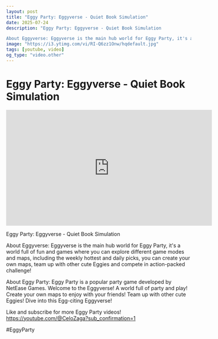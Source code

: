 ```yaml
---
layout: post
title: "Eggy Party: Eggyverse - Quiet Book Simulation"
date: 2025-07-24
description: "Eggy Party: Eggyverse - Quiet Book Simulation

About Eggyverse: Eggyverse is the main hub world for Eggy Party, it's a world full of fun and games where..."
image: "https://i3.ytimg.com/vi/RI-Q6zz1Onw/hqdefault.jpg"
tags: [youtube, video]
og_type: "video.other"
---
```


<script type="application/ld+json">
{
  "@context": "http://schema.org",
  "@type": "VideoObject",
  "name": "Eggy Party: Eggyverse - Quiet Book Simulation",
  "description": "Eggy Party: Eggyverse - Quiet Book Simulation\n\nAbout Eggyverse: Eggyverse is the main hub world for Eggy Party, it's a world full of fun and games where you can explore different game modes and maps, including the weekly hottest and daily picks, you can create your own maps, team up with other cute Eggies and compete in action-packed challenge!\n\nAbout Eggy Party: Eggy Party is a popular party game developed by NetEase Games. Welcome to the Eggyverse! A world full of party and play! Create your own maps to enjoy with your friends! Team up with other cute Eggies! Dive into this Egg-citing Eggyverse!\n\nLike and subscribe for more Eggy Party videos! https://youtube.com/@CeloZaga?sub_confirmation=1 \n\n#EggyParty",
  "thumbnailUrl": "https://i3.ytimg.com/vi/RI-Q6zz1Onw/hqdefault.jpg",
  "uploadDate": "2025-07-24T09:00:39",
  "embedUrl": "https://www.youtube.com/embed/RI-Q6zz1Onw",
  "publisher": {
    "@type": "Person",
    "name": "Celo Zaga"
  },
  "mainEntityOfPage": {
    "@type": "WebPage",
    "@id": "https://celozaga.github.io/2025/07/24/eggy-party:-eggyverse---quiet-book-simulation-RI-Q6zz1Onw.html"
  },
  "duration": "PT0M0S"
}
</script>

<script type="application/ld+json">
{
  "@context": "http://schema.org",
  "@type": "BlogPosting",
  "headline": "Eggy Party: Eggyverse - Quiet Book Simulation",
  "image": "https://i3.ytimg.com/vi/RI-Q6zz1Onw/hqdefault.jpg",
  "publisher": {
    "@type": "Person",
    "name": "Celo Zaga"
  },
  "url": "https://celozaga.github.io/2025/07/24/eggy-party:-eggyverse---quiet-book-simulation-RI-Q6zz1Onw.html",
  "datePublished": "2025-07-24T09:00:39",
  "dateCreated": "2025-07-24T09:00:39",
  "dateModified": "2025-07-24T09:00:39",
  "description": "Eggy Party: Eggyverse - Quiet Book Simulation\n\nAbout Eggyverse: Eggyverse is the main hub world for Eggy Party, it's a world full of fun and games where...",
  "author": {
    "@type": "Person",
    "name": "Celo Zaga"
  },
  "mainEntityOfPage": {
    "@type": "WebPage",
    "@id": "https://celozaga.github.io/2025/07/24/eggy-party:-eggyverse---quiet-book-simulation-RI-Q6zz1Onw.html"
  }
}
</script>

<h1 class="youtube-post-title">Eggy Party: Eggyverse - Quiet Book Simulation</h1>

<iframe width="560" height="315" src="https://www.youtube.com/embed/RI-Q6zz1Onw" class="youtube-post-embed" frameborder="0" allowfullscreen></iframe>

<p class="youtube-post-description">Eggy Party: Eggyverse - Quiet Book Simulation

About Eggyverse: Eggyverse is the main hub world for Eggy Party, it's a world full of fun and games where you can explore different game modes and maps, including the weekly hottest and daily picks, you can create your own maps, team up with other cute Eggies and compete in action-packed challenge!

About Eggy Party: Eggy Party is a popular party game developed by NetEase Games. Welcome to the Eggyverse! A world full of party and play! Create your own maps to enjoy with your friends! Team up with other cute Eggies! Dive into this Egg-citing Eggyverse!

Like and subscribe for more Eggy Party videos! https://youtube.com/@CeloZaga?sub_confirmation=1 

#EggyParty</p>
